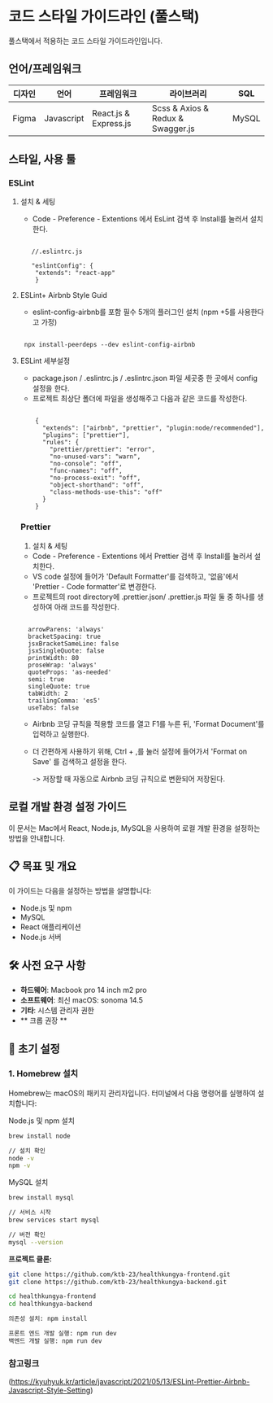 # 코드 스타일 가이드라인 (풀스택)

풀스택에서 적용하는 코드 스타일 가이드라인입니다.

## 언어/프레임워크

| 디자인 | 언어       | 프레임워크            | 라이브러리                        | SQL   |
| ------ | ---------- | --------------------- | --------------------------------- | ----- |
| Figma  | Javascript | React.js & Express.js | Scss & Axios & Redux & Swagger.js | MySQL |

## 스타일, 사용 툴

### ESLint

1. 설치 & 세팅

   - Code - Preference - Extentions 에서 EsLint 검색 후 Install를 눌러서 설치한다.

    <pre><code>
      //.eslintrc.js
      
      "eslintConfig": {
       "extends": "react-app"
       }
   </code></pre>

2. ESLint+ Airbnb Style Guid

   - eslint-config-airbnb를 포함 필수 5개의 플러그인 설치 (npm +5를 사용한다고 가정)
    <pre><code>
    npx install-peerdeps --dev eslint-config-airbnb
   </code></pre>

3. ESLint 세부설정

   - package.json / .eslintrc.js / .eslintrc.json 파일 세곳중 한 곳에서 config 설정을 한다.
   - 프로젝트 최상단 폴더에 파일을 생성해주고 다음과 같은 코드를 작성한다.
    <pre><code>
       {
         "extends": ["airbnb", "prettier", "plugin:node/recommended"],
         "plugins": ["prettier"],
         "rules": {
           "prettier/prettier": "error",
           "no-unused-vars": "warn",
           "no-console": "off",
           "func-names": "off",
           "no-process-exit": "off",
           "object-shorthand": "off",
           "class-methods-use-this": "off"
         }
       }
   </code></pre>

   ### Prettier

   1. 설치 & 세팅

   - Code - Preference - Extentions 에서 Prettier 검색 후 Install를 눌러서 설치한다.
   - VS code 설정에 들어가 'Default Formatter'를 검색하고, '없음'에서 'Prettier - Code formatter'로 변경한다.
   - 프로젝트의 root directory에 .prettier.json/ .prettier.js 파일 둘 중 하나를 생성하여 아래 코드를 작성한다.
    <pre><code>
     arrowParens: 'always'
     bracketSpacing: true
     jsxBracketSameLine: false
     jsxSingleQuote: false
     printWidth: 80
     proseWrap: 'always'
     quoteProps: 'as-needed'
     semi: true
     singleQuote: true
     tabWidth: 2
     trailingComma: 'es5'
     useTabs: false
   </code></pre>
   - Airbnb 코딩 규칙을 적용할 코드를 열고 F1를 누른 뒤, 'Format Document'를 입력하고 실행한다.
   - 더 간편하게 사용하기 위해, Ctrl + ,를 눌러 설정에 들어가서 'Format on Save' 를 검색하고 설정을 한다.

     -> 저장할 때 자동으로 Airbnb 코딩 규칙으로 변환되어 저장된다.

## 로컬 개발 환경 설정 가이드

이 문서는 Mac에서 React, Node.js, MySQL을 사용하여 로컬 개발 환경을 설정하는 방법을 안내합니다.

## 📋 목표 및 개요

이 가이드는 다음을 설정하는 방법을 설명합니다:
- Node.js 및 npm
- MySQL
- React 애플리케이션
- Node.js 서버

## 🛠️ 사전 요구 사항

- **하드웨어**: Macbook pro 14 inch m2 pro
- **소프트웨어**: 최신 macOS: sonoma 14.5
- **기타**: 시스템 관리자 권한
- ** 크롭 권장 **

## 🚀 초기 설정

### 1. Homebrew 설치

Homebrew는 macOS의 패키지 관리자입니다. 터미널에서 다음 명령어를 실행하여 설치합니다:

 Node.js 및 npm 설치
```bash
brew install node

// 설치 확인
node -v
npm -v

```
 MySQL 설치

 ```bash
brew install mysql

// 서비스 시작
brew services start mysql

// 버전 확인
mysql --version
```

   **프로젝트 클론:**
   ```bash
   git clone https://github.com/ktb-23/healthkungya-frontend.git
   git clone https://github.com/ktb-23/healthkungya-backend.git

  cd healthkungya-frontend
   cd healthkungya-backend

   의존성 설치: npm install

   프론트 엔드 개발 실행: npm run dev
   백엔드 개발 실행: npm run dev
   ```
### 참고링크

(https://kyuhyuk.kr/article/javascript/2021/05/13/ESLint-Prettier-Airbnb-Javascript-Style-Setting)
